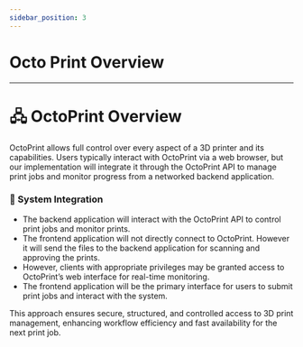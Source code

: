 ```yaml
---
sidebar_position: 3
---
```


# Octo Print Overview #



---

# 🖧 OctoPrint Overview

OctoPrint allows full control over every aspect of a 3D printer and its capabilities. Users typically interact with OctoPrint via a web browser, but our implementation will integrate it through the OctoPrint API to manage print jobs and monitor progress from a networked backend application.

### 🔗 System Integration
-  The backend application will interact with the OctoPrint API to control print jobs and monitor prints.
-  The frontend application will not directly connect to OctoPrint. However it will send the files to the backend application for scanning and approving the prints.
-  However, clients with appropriate privileges may be granted access to OctoPrint’s web interface for real-time monitoring.
-  The frontend application will be the primary interface for users to submit print jobs and interact with the system.

This approach ensures secure, structured, and controlled access to 3D print management, enhancing workflow efficiency and fast availability for the next print job.